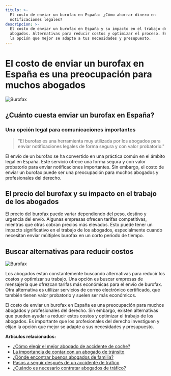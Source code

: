 ```yaml
---
titulo: >-
  El costo de enviar un burofax en España: ¿Cómo ahorrar dinero en
  notificaciones legales?
descripcion: >-
  El costo de enviar un burofax en España y su impacto en el trabajo de los
  abogados. Alternativas para reducir costos y optimizar el proceso. Encuentra
  la opción que mejor se adapte a tus necesidades y presupuesto.
---
```


# **El costo de enviar un burofax en España es una preocupación para muchos abogados**

![Burofax](./img/precio-burofax-abogado-1.webp)

## **¿Cuánto cuesta enviar un burofax en España?**

### Una opción legal para comunicaciones importantes

> "El burofax es una herramienta muy utilizada por los abogados para enviar notificaciones legales de forma segura y con valor probatorio."

El envío de un burofax se ha convertido en una práctica común en el ámbito legal en España. Este servicio ofrece una forma segura y con valor probatorio para enviar notificaciones importantes. Sin embargo, el costo de enviar un burofax puede ser una preocupación para muchos abogados y profesionales del derecho.

## **El precio del burofax y su impacto en el trabajo de los abogados**

El precio del burofax puede variar dependiendo del peso, destino y urgencia del envío. Algunas empresas ofrecen tarifas competitivas, mientras que otras cobran precios más elevados. Esto puede tener un impacto significativo en el trabajo de los abogados, especialmente cuando necesitan enviar múltiples burofax en un corto período de tiempo.

## **Buscar alternativas para reducir costos**

![Burofax](./img/precio-burofax-abogado-2.webp)

Los abogados están constantemente buscando alternativas para reducir los costos y optimizar su trabajo. Una opción es buscar empresas de mensajería que ofrezcan tarifas más económicas para el envío de burofax. Otra alternativa es utilizar servicios de correo electrónico certificado, que también tienen valor probatorio y suelen ser más económicos.



El costo de enviar un burofax en España es una preocupación para muchos abogados y profesionales del derecho. Sin embargo, existen alternativas que pueden ayudar a reducir estos costos y optimizar el trabajo de los abogados. Es importante que los profesionales del derecho investiguen y elijan la opción que mejor se adapte a sus necesidades y presupuesto.

**Artículos relacionados:**

- [¿Cómo elegir el mejor abogado de accidente de coche?](abogados-accidente-coche)
- [La importancia de contar con un abogado de tránsito](abogado-de-transito)
- [¿Dónde encontrar buenos abogados de familia?](buenos-abogados-de-familia)
- [Pasos a seguir después de un accidente de tráfico](abogado-accidente-trafico)
- [¿Cuándo es necesario contratar abogados de tráfico?](abogados-de-trafico)
